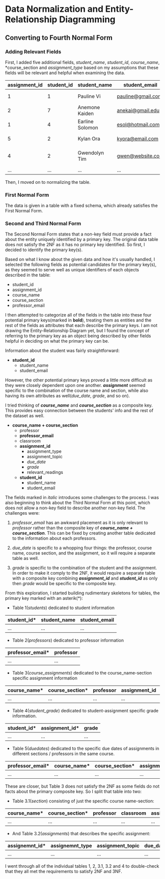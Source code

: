 # Data Normalization and Entity-Relationship Diagramming

## Converting to Fourth Normal Form

### Adding Relevant Fields

First, I added five additional fields, *student_name*, *student_id*, *course_name*, *course_section and *assignment_type* based on my assumptions that these fields will be relevant and helpful when examining the data.

| assignment_id | student_id | student_name | student_email | course_name | course_section | due_date | professor | assignment_type | assignment_topic | classroom | grade | relevant_reading | professor_email |
| :- | - | - | - | - | - | - | - | - | - | - | - | - | - |
| 1 | 1 | Pauline Vi | pauline@gmail.com | Database Design | A | 23.02.21 | Melvin | Data normalization | Quiz 1 | WWH 101 | 80 | Deumlich Chapter 3 | l.melvin@foo.edu |
| 2 | 7 | Anemone Kaiden | anekai@gmail.edu | Computer Programming | R | 18.11.21 | Logston | Single table queries | Midterm | 60FA 314  | 25 | Dümmlers Chapter 11 | e.logston@foo.edu |
| 1 | 4 | Earline Solomon | esol@hotmail.com | Database Design | C | 23.02.21 | Melvin | Data normalization | Quiz 1 | WWH 101 | 75 | Deumlich Chapter 3 | l.melvin@foo.edu |
| 5 | 2 | Kylan Ora | kyora@email.com | Computer Programming | A | 05.05.21 | Logston | Python and pandas | Quiz 2 | 60FA 314 | 92 | Dümmlers Chapter 14 | e.logston@foo.edu |
| 4 | 2 | Gwendolyn Tim | gwen@website.com | Excel Spreadsheets | B | 04.07.21 | Nevarez | Spreadsheet aggregate functions | Workshop | WWH 201 | 65 | Zehnder Page 87 | i.nevarez@foo.edu |
| ... | ... | ... | ... | ... | ... | ... | ... | ... | ... | ... | ... | ... |

Then, I moved on to normalizing the table.

### First Normal Form

The data is given in a table with a fixed schema, which already satisfies the First Normal Form.

### Second and Third Normal Form

The Second Normal Form states that a non-key field must provide a fact about the entity uniquely identified by a primary key. The original data table does not satisfy the 2NF as it has no primary key identified. So first, I decided to identify the primary key(s).

Based on what I know about the given data and how it's usually handled, I selected the following fields as potential candidates for the primary key(s), as they seemed to serve well as unique identifiers of each objects described in the table:
* student_id
* assignment_id
* course_name
* course_section
* professor_email

I then attempted to categorize all of the fields in the table into these four potential primary keys(marked in **bold**), treating them as entities and the rest of the fields as attributes that each describe the primary keys. I am not drawing the Entity-Relationship Diagram yet, but I found the concept of referring to the primary key as an object being described by other fields helpful in deciding on what the primary key can be.

Information about the student was fairly straightforward:

* **student_id**
    * student_name
    * student_email

However, the other potential primary keys proved a little more difficult as they were closely dependent upon one another. ***assignment*** seemed specific to the combination of the course name and section, while also having its own attributes as well(*due_date*, *grade*, and so on).

I tried thinking of ***course_name*** and ***course_section*** as a composite key. This provides easy connection between the students' info and the rest of the dataset as well.

* **course_name + course_section**
    * professor
    * **professor_email**
    * classroom
    * **assignment_id**
        * assignment_type
        * assignment_topic
        * *due_date*
        * *grade*
        * relevant_readings
    * **student_id**
        * student_name
        * student_email


The fields marked in *italic* introduces some challenges to the process. I was also beginning to think about the Third Normal Form at this point, which does not allow a non-key field to describe another non-key field. The challenges were:

1. *professor_email* has an awkward placement as it is only relevant to *professor* rather than the composite key of ***course_name + course_section***. This can be fixed by creating another table dedicated to the information about each professors.

2. *due_date* is specific to a whopping four things: the professor, course name, course section, and the assignment, so it will require a separate table as well.

3. *grade* is specific to the combination of the student and the assignment. In order to make it comply to the 2NF, it would require a separate table with a composite key combining ***assignment_id*** and ***student_id*** as only then *grade* would be specific to the composite key.

From this exploration, I started building rudimentary skeletons for tables, the primary key marked with an asterik(*):
* Table 1(*students*) dedicated to student information

| student_id* | student_name | student_email |
| :- | - | - |
| ... | ... | ... |

* Table 2(*professors*) dedicated to professor information

| professor_email* | professor |
| :- | - |
| ... | ... |

* Table 3(*course_assignments*) dedicated to the course_name-section specific assignment information

| course_name* | course_section* | professor | assignment_id | classroom | assignment_type | assignment_topic | due_date | relevant_readings |
| :- | - | - | - | - | - | - | - | - |
| ... | ... | ... | ... | ... | ... | ... | ... | ... |

* Table 4(*student_grade*) dedicated to student-assignment specific grade information.

| student_id* | assignment_id* | grade |
| :- | - | - |
| ... | ... | ... |

* Table 5(*duedates*) dedicated to the specific due dates of assignments in different sections / professors in the same course.

| professor_email* | course_name* | course_section* | assignment_id | due_date |
| :- | - | - | - | - |
| ... | ... | ... | ... | ... |

These are closer, but Table 3 does not satisfy the 2NF as some fields do not facts about the primary composite key. So I split that table into two:

* Table 3.1(*section*) consisting of just the specific course name-section:

| course_name* | course_section* | professor | classroom | assignment_id | 
| :- | - | - | - | - |
| ... | ... | ... | ... | ... |

* And Table 3.2(*assignments*) that describes the specific assignment:

| assignemnt_id* | assignemnt_type | assignment_topic | due_date | relevant_readings | 
| :- | - | - | - | - |
| ... | ... | ... | ... | ... |

I went through all of the individual tables 1, 2, 3.1, 3.2 and 4 to double-check that they all met the requirements to satisfy 2NF and 3NF.